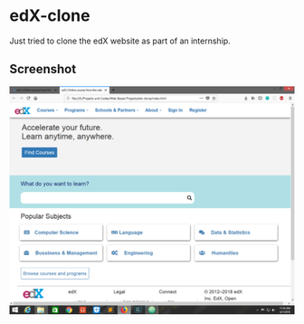 # edX-clone

Just tried to clone the edX website as part of an internship.

## Screenshot

![image](https://github.com/jamesgeorge007/edX-clone/blob/master/assets/images/edx_screenshot.png)
